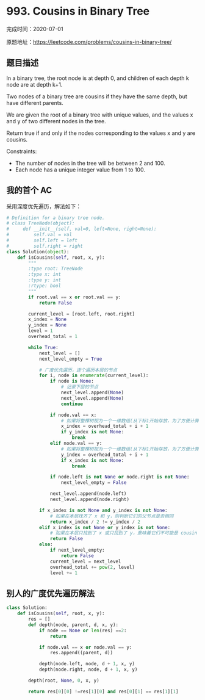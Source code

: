 # 993. Cousins in Binary Tree

完成时间：2020-07-01

原题地址：https://leetcode.com/problems/cousins-in-binary-tree/

## 题目描述

In a binary tree, the root node is at depth 0, and children of each depth k node are at depth k+1.

Two nodes of a binary tree are cousins if they have the same depth, but have different parents.

We are given the root of a binary tree with unique values, and the values x and y of two different nodes in the tree.

Return true if and only if the nodes corresponding to the values x and y are cousins.

Constraints:
- The number of nodes in the tree will be between 2 and 100.
- Each node has a unique integer value from 1 to 100.

## 我的首个 AC

采用深度优先遍历，解法如下：
```python
# Definition for a binary tree node.
# class TreeNode(object):
#     def __init__(self, val=0, left=None, right=None):
#         self.val = val
#         self.left = left
#         self.right = right
class Solution(object):
    def isCousins(self, root, x, y):
        """
        :type root: TreeNode
        :type x: int
        :type y: int
        :rtype: bool
        """
        if root.val == x or root.val == y:
            return False

        current_level = [root.left, root.right]
        x_index = None
        y_index = None
        level = 1
        overhead_total = 1

        while True:
            next_level = []
            next_level_empty = True

            # 广度优先遍历，逐个遍历本层的节点
            for i, node in enumerate(current_level):
                if node is None:
                    # 记录下层的节点
                    next_level.append(None)
                    next_level.append(None)
                    continue

                if node.val == x:
                    # 如果将整棵树视为一个一维数组(从下标1开始存放，为了方便计算父节点)，那么该节点所处的下标为 x_index
                    x_index = overhead_total + i + 1
                    if y_index is not None:
                        break
                elif node.val == y:
                    # 如果将整棵树视为一个一维数组(从下标1开始存放，为了方便计算父节点)，那么该节点所处的下标为 y_index
                    y_index = overhead_total + i + 1
                    if x_index is not None:
                        break

                if node.left is not None or node.right is not None:
                    next_level_empty = False

                next_level.append(node.left)
                next_level.append(node.right)

            if x_index is not None and y_index is not None:
                # 如果在本层找齐了 x 和 y，则判断它们的父节点是否相同
                return x_index / 2 != y_index / 2
            elif x_index is not None or y_index is not None:
                # 如果在本层只找到了 x 或只找到了 y，意味着它们不可能是 cousin
                return False
            else:
                if next_level_empty:
                    return False
                current_level = next_level
                overhead_total += pow(2, level)
                level += 1      
```

## 别人的广度优先遍历解法
```python
class Solution:
    def isCousins(self, root, x, y):
        res = []
        def depth(node, parent, d, x, y):
            if node == None or len(res) ==2:
                return

            if node.val == x or node.val == y:
                res.append((parent, d))

            depth(node.left, node, d + 1, x, y)
            depth(node.right, node, d + 1, x, y)

        depth(root, None, 0, x, y)         

        return res[0][0] !=res[1][0] and res[0][1] == res[1][1]
```
